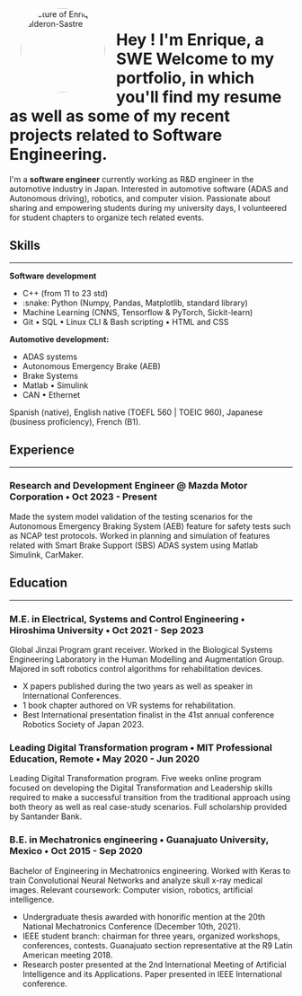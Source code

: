<img alt="Picture of Enrique Calderon-Sastre" height="150px" width="150px"  src="https://media.licdn.com/dms/image/v2/D5603AQF0f6imWL_MZA/profile-displayphoto-shrink_800_800/profile-displayphoto-shrink_800_800/0/1719557555336?e=1729123200&v=beta&t=K8ufKI4L6NNB4KqW1g7p_wuOpoaWvdAnUWSj9KRxZAY" align="left" hspace="20px" style="border-radius: 50%;">

# Hey ! I'm Enrique, a SWE Welcome to my portfolio, in which you'll find my resume as well as some of my recent projects related to Software Engineering. 

<p>
I'm a <b>software engineer</b> currently working as R&D engineer in the automotive industry in Japan. Interested in automotive software (ADAS and Autonomous driving), robotics, and computer vision. Passionate about sharing and empowering students during my university days, I volunteered for student chapters to organize tech related events. 
</p>

## **Skills**
------------------------------------
**Software development** 
<ul>
<li>C++ (from 11 to 23 std)</li> 
<li> :snake: Python (Numpy, Pandas, Matplotlib, standard library)</li> 
<li> Machine Learning (CNNS, Tensorflow & PyTorch, Sickit-learn) </li> 
<li> Git • SQL • Linux CLI & Bash scripting • HTML and CSS </li>
</ul>

**Automotive development:** 
<ul>
<li>ADAS systems</li> 
<li>Autonomous Emergency Brake (AEB)</li> 
<li> Brake Systems </li> 
<li> Matlab • Simulink </li> 
<li> CAN • Ethernet  </li>
</ul>

Spanish (native), English native (TOEFL 560 | TOEIC 960), Japanese (business proficiency), French (B1).

## **Experience**
--------------------------------
### Research and Development Engineer @ Mazda Motor Corporation  • Oct 2023 - Present
Made the system model validation of the testing scenarios for the Autonomous Emergency Braking System (AEB) feature for safety tests such as NCAP test protocols. Worked in planning and simulation of features related with Smart Brake Support (SBS) ADAS system using Matlab Simulink, CarMaker.

## **Education**
------------------------------------
### M.E. in Electrical, Systems and Control Engineering • Hiroshima University • Oct 2021 - Sep 2023
Global Jinzai Program grant receiver. Worked in the Biological Systems Engineering Laboratory in the Human Modelling and Augmentation Group. Majored in soft robotics control algorithms for rehabilitation devices.

* X papers published during the two years as well as speaker in International Conferences.
* 1 book chapter authored on VR systems for rehabilitation.
* Best International presentation finalist in the 41st annual conference Robotics Society of Japan 2023.

### Leading Digital Transformation program • MIT Professional Education, Remote • May 2020 - Jun 2020
Leading Digital Transformation program. Five weeks online program focused on developing the Digital Transformation and Leadership skills required to make a successful transition from the traditional approach using both theory as well as real case-study scenarios. Full scholarship provided by Santander Bank.

### B.E. in Mechatronics engineering • Guanajuato University, Mexico • Oct 2015 - Sep 2020
Bachelor of Engineering in Mechatronics engineering. Worked with Keras to train Convolutional Neural Networks and analyze skull x-ray medical images. Relevant coursework: Computer vision, robotics, artificial intelligence. 

* Undergraduate thesis awarded with honorific mention at the 20th National Mechatronics Conference (December 10th, 2021).
* IEEE student branch: chairman for three years, organized workshops, conferences, contests. Guanajuato section representative at the R9 Latin American meeting 2018.
* Research poster presented at the 2nd International Meeting of Artificial Intelligence and its Applications. Paper presented in IEEE International conference. 